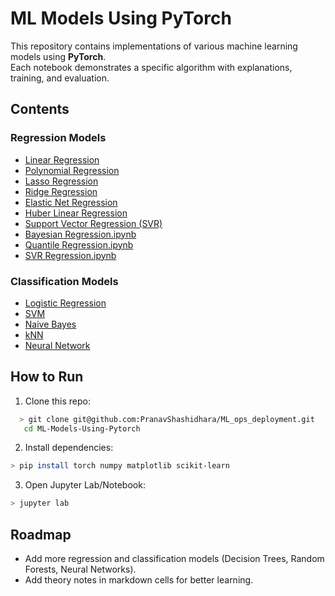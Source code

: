 # ML Models Using PyTorch

This repository contains implementations of various machine learning models using **PyTorch**.  
Each notebook demonstrates a specific algorithm with explanations, training, and evaluation.

## Contents

### Regression Models
- [Linear Regression](Regression/Linear_Regression.ipynb)
- [Polynomial Regression](Regression/Polynomial_Regression.ipynb)
- [Lasso Regression](Regression/Lasso_Regression.ipynb)
- [Ridge Regression](Regression/Ridge%20Regression.ipynb)
- [Elastic Net Regression](Regression/Elastic%20Regression.ipynb)
- [Huber Linear Regression](Regression/Huber%20Linear%20Regression.ipynb)
- [Support Vector Regression (SVR)](Regression/SVR%20Regression.ipynb)
- [Bayesian Regression.ipynb](Regression/Bayesian%20Regression.ipynb)
- [Quantile Regression.ipynb](Regression/Qunatile%20Regression.ipynb)
- [SVR Regression.ipynb](Regression/SVR%20Regression.ipynb)

### Classification Models 
- [Logistic Regression](Classification/Logistic%20Regression.ipynb)
- [SVM](Classification/SVM.ipynb)
- [Naive Bayes](Classification/Naive%Bayes.ipynb)
- [kNN](Classification/kNN.ipynb)
- [Neural Network](Classification/Neural_network.ipynb)


## How to Run
1. Clone this repo:
```bash
  > git clone git@github.com:PranavShashidhara/ML_ops_deployment.git
   cd ML-Models-Using-Pytorch
```
2. Install dependencies: 
```bash 
> pip install torch numpy matplotlib scikit-learn
```
3. Open Jupyter Lab/Notebook: 
```bash 
> jupyter lab
```

## Roadmap

- Add more regression and classification models (Decision Trees, Random Forests, Neural Networks).
- Add theory notes in markdown cells for better learning.